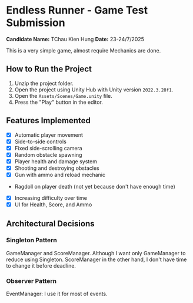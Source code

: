 # Endless Runner - Game Test Submission

**Candidate Name:** TChau Kien Hung
**Date:** 23-24/7/2025

This is a very simple game, almost require Mechanics are done.

## How to Run the Project

1.  Unzip the project folder.
2.  Open the project using Unity Hub with Unity version `2022.3.28f1`.
3.  Open the `Assets/Scenes/Game.unity` file.
4.  Press the "Play" button in the editor.

## Features Implemented

- [x] Automatic player movement 
- [x] Side-to-side controls
- [x] Fixed side-scrolling camera
- [x] Random obstacle spawning
- [x] Player health and damage system
- [x] Shooting and destroying obstacles
- [x] Gun with ammo and reload mechanic
-  Ragdoll on player death (not yet because don't have enough time)
- [x] Increasing difficulty over time
- [x] UI for Health, Score, and Ammo

## Architectural Decisions

### Singleton Pattern
GameManager and ScoreManager. Although I want only GameManager to reduce using Singleton. ScoreManager in the other hand, I don't have time to change it before deadline.


### Observer Pattern
EventManager: I use it for most of events.
